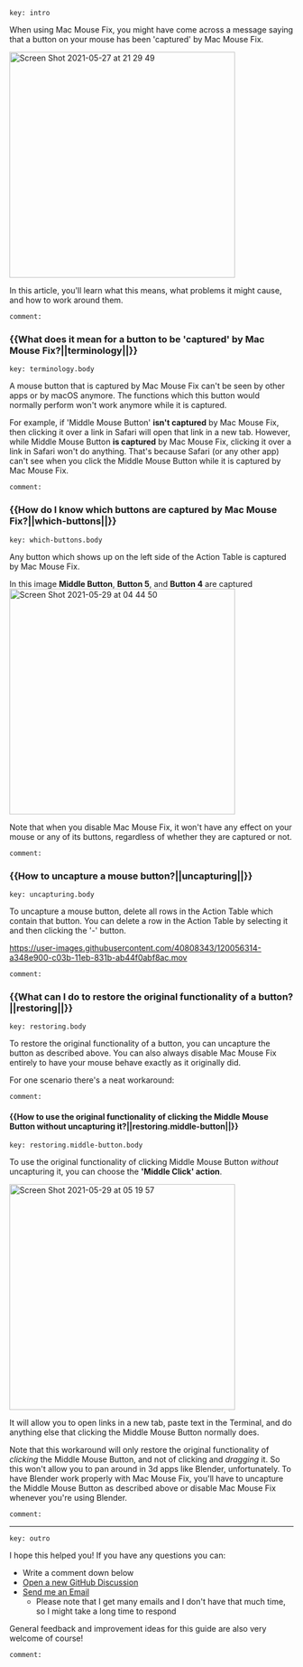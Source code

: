 ```
key: intro
```

When using Mac Mouse Fix, you might have come across a message saying that a button on your mouse has been 'captured' by Mac Mouse Fix.

<img width="400" alt="Screen Shot 2021-05-27 at 21 29 49" src="https://user-images.githubusercontent.com/40808343/119886114-e79c9200-bf32-11eb-98a9-4a0e7daab465.png">

In this article, you'll learn what this means, what problems it might cause, and how to work around them.
```
comment:
```

### {{What does it mean for a button to be 'captured' by Mac Mouse Fix?||terminology||}}

```
key: terminology.body
```
A mouse button that is captured by Mac Mouse Fix can't be seen by other apps or by macOS anymore.
The functions which this button would normally perform won't work anymore while it is captured.

For example, if 'Middle Mouse Button' **isn't captured** by Mac Mouse Fix, then clicking it over a link in Safari will open that link in a new tab.
However, while Middle Mouse Button **is captured** by Mac Mouse Fix, clicking it over a link in Safari won't do anything. 
That's because Safari (or any other app) can't see when you click the Middle Mouse Button while it is captured by Mac Mouse Fix.
```
comment:
```

### {{How do I know which buttons are captured by Mac Mouse Fix?||which-buttons||}}

```
key: which-buttons.body
```
Any button which shows up on the left side of the Action Table is captured by Mac Mouse Fix.

In this image **Middle Button**, **Button 5**, and **Button 4** are captured <br>
<img width="400" alt="Screen Shot 2021-05-29 at 04 44 50" src="https://user-images.githubusercontent.com/40808343/120055995-d8543c00-c039-11eb-8c7b-049608197272.png">

Note that when you disable Mac Mouse Fix, it won't have any effect on your mouse or any of its buttons, regardless of whether they are captured or not.
```
comment:
```

### {{How to uncapture a mouse button?||uncapturing||}}

```
key: uncapturing.body
```
To uncapture a mouse button, delete all rows in the Action Table which contain that button. 
You can delete a row in the Action Table by selecting it and then clicking the '-' button.

https://user-images.githubusercontent.com/40808343/120056314-a348e900-c03b-11eb-831b-ab44f0abf8ac.mov
```
comment:
```

### {{What can I do to restore the original functionality of a button?||restoring||}}

```
key: restoring.body
```
To restore the original functionality of a button, you can uncapture the button as described above. 
You can also always disable Mac Mouse Fix entirely to have your mouse behave exactly as it originally did.

For one scenario there's a neat workaround:
```
comment:
```

#### {{How to use the original functionality of clicking the Middle Mouse Button without uncapturing it?||restoring.middle-button||}}

```
key: restoring.middle-button.body
```
To use the original functionality of clicking Middle Mouse Button _without_ uncapturing it, you can choose the **'Middle Click' action**.

<img width="400" alt="Screen Shot 2021-05-29 at 05 19 57" src="https://user-images.githubusercontent.com/40808343/120056598-97f6bd00-c03d-11eb-9784-e4a428910fb4.png">

It will allow you to open links in a new tab, paste text in the Terminal, and do anything else that clicking the Middle Mouse Button normally does.

Note that this workaround will only restore the original functionality of _clicking_ the Middle Mouse Button, and not of clicking and _dragging_ it. 
So this won't allow you to pan around in 3d apps like Blender, unfortunately. 
To have Blender work properly with Mac Mouse Fix, you'll have to uncapture the Middle Mouse Button as described above or disable Mac Mouse Fix whenever you're using Blender.
```
comment:
```

<!-- Hint: You can also assign the 'Middle Click' action to other any other trigger like 'Button 4 Hold' etc. Learn more about triggers in this guide -->

---

```
key: outro
```
I hope this helped you! If you have any questions you can:
- Write a comment down below
- [Open a new GitHub Discussion](https://github.com/noah-nuebling/mac-mouse-fix/discussions)
- [Send me an Email](mailto:noah.n.public@gmail.com?)
  - Please note that I get many emails and I don't have that much time, so I might take a long time to respond

General feedback and improvement ideas for this guide are also very welcome of course!
```
comment:
```